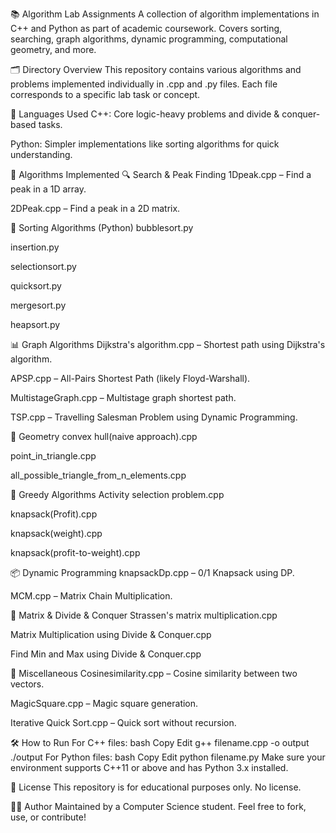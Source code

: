 📚 Algorithm Lab Assignments
A collection of algorithm implementations in C++ and Python as part of academic coursework. Covers sorting, searching, graph algorithms, dynamic programming, computational geometry, and more.

🗂️ Directory Overview
This repository contains various algorithms and problems implemented individually in .cpp and .py files. Each file corresponds to a specific lab task or concept.

🔧 Languages Used
C++: Core logic-heavy problems and divide & conquer-based tasks.

Python: Simpler implementations like sorting algorithms for quick understanding.

🧪 Algorithms Implemented
🔍 Search & Peak Finding
1Dpeak.cpp – Find a peak in a 1D array.

2DPeak.cpp – Find a peak in a 2D matrix.

🔢 Sorting Algorithms (Python)
bubblesort.py

insertion.py

selectionsort.py

quicksort.py

mergesort.py

heapsort.py

📊 Graph Algorithms
Dijkstra's algorithm.cpp – Shortest path using Dijkstra's algorithm.

APSP.cpp – All-Pairs Shortest Path (likely Floyd-Warshall).

MultistageGraph.cpp – Multistage graph shortest path.

TSP.cpp – Travelling Salesman Problem using Dynamic Programming.

📐 Geometry
convex hull(naive approach).cpp

point_in_triangle.cpp

all_possible_triangle_from_n_elements.cpp

💼 Greedy Algorithms
Activity selection problem.cpp

knapsack(Profit).cpp

knapsack(weight).cpp

knapsack(profit-to-weight).cpp

📦 Dynamic Programming
knapsackDp.cpp – 0/1 Knapsack using DP.

MCM.cpp – Matrix Chain Multiplication.

🧮 Matrix & Divide & Conquer
Strassen's matrix multiplication.cpp

Matrix Multiplication using Divide & Conquer.cpp

Find Min and Max using Divide & Conquer.cpp

🧠 Miscellaneous
Cosinesimilarity.cpp – Cosine similarity between two vectors.

MagicSquare.cpp – Magic square generation.

Iterative Quick Sort.cpp – Quick sort without recursion.

🛠️ How to Run
For C++ files:
bash
Copy
Edit
g++ filename.cpp -o output
./output
For Python files:
bash
Copy
Edit
python filename.py
Make sure your environment supports C++11 or above and has Python 3.x installed.

🧾 License
This repository is for educational purposes only. No license.

👨‍🎓 Author
Maintained by a Computer Science student.
Feel free to fork, use, or contribute!
